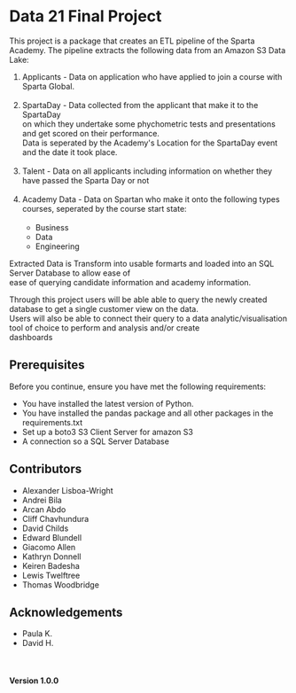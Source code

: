 # Data 21 Final Project

This project is a package that creates an ETL pipeline of the Sparta Academy. The pipeline extracts the following data from an Amazon S3 Data Lake:<br>


<ol>

<li>
    Applicants - Data on application who have applied to join a course with Sparta Global.
</li> 
<br>
<li>
    SpartaDay - <SpartaDay>Data collected from the applicant that make it to the SpartaDay <br>
                on which they undertake some phychometric tests and presentations and get scored on their performance.</SpartaDay><br>
                Data is seperated by the Academy's Location for the SpartaDay event and the date it took place. 
</li> 
<br>
<li>
    Talent - Data on all applicants including information on whether they have passed the Sparta Day or not  <br>
  
</li> 
<br>
<li>
    Academy Data - Data on Spartan who make it onto the following types courses, seperated by the course start state:<br>
<ul>

 <br>       
<li> Business </li>
<li> Data </li>
<li> Engineering </li> 

</ul>

</li> 

</ol>

Extracted Data is Transform into usable formarts and loaded into an SQL Server Database to allow ease of<br>
ease of querying candidate information and academy information.

Through this project users will be able able to query the newly created database to get a single customer view on the data.<br>
Users will also be able to connect their query to a data analytic/visualisation tool of choice to perform and analysis and/or create<br> dashboards 


## Prerequisites
Before you continue, ensure you have met the following requirements:
* You have installed the latest version of Python.
* You have installed the pandas package and all other packages in the requirements.txt
* Set up a boto3 S3 Client Server for amazon S3
* A connection so a SQL Server Database

## Contributors
<ul>
<li>Alexander Lisboa-Wright </li> 
<li>Andrei Bila  </li> 
<li>Arcan Abdo </li> 
<li>Cliff Chavhundura  </li>
<li>David Childs </li> 
<li>Edward Blundell </li> 
<li>Giacomo Allen </li> 
<li>Kathryn Donnell </li>
<li>Keiren Badesha </li>
<li>Lewis Twelftree </li>
<li>Thomas  Woodbridge</li>
</ul>

## Acknowledgements
<ul>
<li>Paula K.</li>
<li>David H.</li>
</ul>
<br>

#### Version 1.0.0 